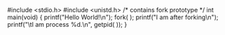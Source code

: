 #include <stdio.h>
#include <unistd.h> /* contains fork prototype */
int main(void)
{
printf("Hello World!\n");
fork( );
printf("I am after forking\n");
printf("\tI am process %d.\n", getpid( ));
}
